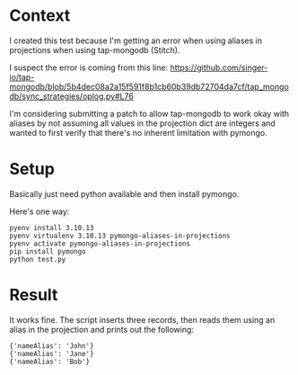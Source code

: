 # Context

I created this test because I'm getting an error when using aliases in projections when using tap-mongodb (Stitch).

I suspect the error is coming from this line:
https://github.com/singer-io/tap-mongodb/blob/5b4dec08a2a15f591f8b1cb60b39db72704da7cf/tap_mongodb/sync_strategies/oplog.py#L76

I'm considering submitting a patch to allow tap-mongodb to work okay with aliases by not assuming all values in the projection dict are integers
and wanted to first verify that there's no inherent limitation with pymongo.

# Setup

Basically just need python available and then install pymongo.

Here's one way:

```
pyenv install 3.10.13
pyenv virtualenv 3.10.13 pymongo-aliases-in-projections
pyenv activate pymongo-aliases-in-projections
pip install pymongo
python test.py
```

# Result

It works fine. The script inserts three records, then reads them using an alias in the projection and prints out the following:

```
{'nameAlias': 'John'}
{'nameAlias': 'Jane'}
{'nameAlias': 'Bob'}
```
